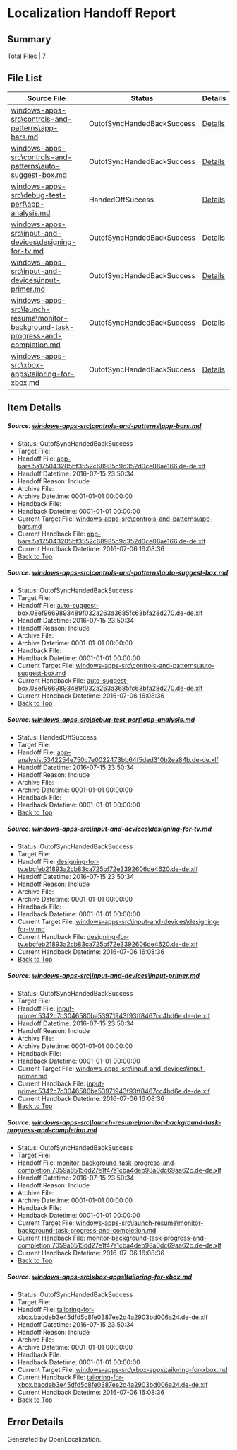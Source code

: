 # <a name='report-top'></a> Localization Handoff Report

## Summary
 Total Files | 7

## File List
 Source File | Status | Details 
 ----------- | ------ | ------- 
 [windows-apps-src\controls-and-patterns\app-bars.md](https://github.com/Microsoft/windows-apps/blob/7ed46ea41262cf8b8c13372522c05cfb4d7374cc/windows-apps-src/controls-and-patterns/app-bars.md) | OutofSyncHandedBackSuccess | [Details](#3d83d06c33b78be00847baf238073b1a656a5c11518)
 [windows-apps-src\controls-and-patterns\auto-suggest-box.md](https://github.com/Microsoft/windows-apps/blob/7ed46ea41262cf8b8c13372522c05cfb4d7374cc/windows-apps-src/controls-and-patterns/auto-suggest-box.md) | OutofSyncHandedBackSuccess | [Details](#6bc71fc1a5e7ea9fbcf04468a609c2402a145c8b519)
 [windows-apps-src\debug-test-perf\app-analysis.md](https://github.com/Microsoft/windows-apps/blob/5d663f414aea1d373f42272245b7b0ed03b73846/windows-apps-src/debug-test-perf/app-analysis.md) | HandedOffSuccess | [Details](#b8ddff5e515524c1a337e584cc995fc2ef5cdb351995)
 [windows-apps-src\input-and-devices\designing-for-tv.md](https://github.com/Microsoft/windows-apps/blob/be941190b03937d3b2c810cd56129f3fbca42b04/windows-apps-src/input-and-devices/designing-for-tv.md) | OutofSyncHandedBackSuccess | [Details](#c00c73780e2171b5075a7d97191be9995b4b9e652743)
 [windows-apps-src\input-and-devices\input-primer.md](https://github.com/Microsoft/windows-apps/blob/7ed46ea41262cf8b8c13372522c05cfb4d7374cc/windows-apps-src/input-and-devices/input-primer.md) | OutofSyncHandedBackSuccess | [Details](#6d947a4cd032eefd8f81e415e527d2fad1a88c7d3012)
 [windows-apps-src\launch-resume\monitor-background-task-progress-and-completion.md](https://github.com/Microsoft/windows-apps/blob/7ed46ea41262cf8b8c13372522c05cfb4d7374cc/windows-apps-src/launch-resume/monitor-background-task-progress-and-completion.md) | OutofSyncHandedBackSuccess | [Details](#5c34988b6a9de382760433c160b265e462f26abd3070)
 [windows-apps-src\xbox-apps\tailoring-for-xbox.md](https://github.com/Microsoft/windows-apps/blob/7ed46ea41262cf8b8c13372522c05cfb4d7374cc/windows-apps-src/xbox-apps/tailoring-for-xbox.md) | OutofSyncHandedBackSuccess | [Details](#4ecea5db19a8cc49d09fa769d79576414bae25ca5437)

## Item Details
##### <a name='3d83d06c33b78be00847baf238073b1a656a5c11518'></a> Source: [windows-apps-src\controls-and-patterns\app-bars.md](https://github.com/Microsoft/windows-apps/blob/7ed46ea41262cf8b8c13372522c05cfb4d7374cc/windows-apps-src/controls-and-patterns/app-bars.md)
* Status: OutofSyncHandedBackSuccess
* Target File: 
* Handoff File: [app-bars.5a175043205bf3552c68985c9d352d0ce06ae166.de-de.xlf](https://github.com/Microsoft/WDG.handoff/blob/5ab1b3701efdd93f7741737be592191a4c8cac27/ol-handoff/Microsoft/windows-apps.de-de/master/app-bars.5a175043205bf3552c68985c9d352d0ce06ae166.de-de.xlf)
* Handoff Datetime: 2016-07-15 23:50:34
* Handoff Reason: Include
* Archive File: 
* Archive Datetime: 0001-01-01 00:00:00
* Handback File: 
* Handback Datetime: 0001-01-01 00:00:00
* Current Target File: [windows-apps-src\controls-and-patterns\app-bars.md](https://github.com/Microsoft/windows-apps.de-de/blob/7a3dc4d5efb7b5518f9623c0a3ebf46436d26e72/windows-apps-src/controls-and-patterns/app-bars.md)
* Current Handback File: [app-bars.5a175043205bf3552c68985c9d352d0ce06ae166.de-de.xlf](https://github.com/Microsoft/WDG.handback/blob/b6880abfd65d38457dda3929c963d918f070774a/ol-handback/Microsoft/windows-apps.de-de/master/app-bars.5a175043205bf3552c68985c9d352d0ce06ae166.de-de.xlf)
* Current Handback Datetime: 2016-07-06 16:08:36
* [Back to Top](#report-top)

##### <a name='6bc71fc1a5e7ea9fbcf04468a609c2402a145c8b519'></a> Source: [windows-apps-src\controls-and-patterns\auto-suggest-box.md](https://github.com/Microsoft/windows-apps/blob/7ed46ea41262cf8b8c13372522c05cfb4d7374cc/windows-apps-src/controls-and-patterns/auto-suggest-box.md)
* Status: OutofSyncHandedBackSuccess
* Target File: 
* Handoff File: [auto-suggest-box.08ef9669893489f032a263a3685fc63bfa28d270.de-de.xlf](https://github.com/Microsoft/WDG.handoff/blob/5ab1b3701efdd93f7741737be592191a4c8cac27/ol-handoff/Microsoft/windows-apps.de-de/master/auto-suggest-box.08ef9669893489f032a263a3685fc63bfa28d270.de-de.xlf)
* Handoff Datetime: 2016-07-15 23:50:34
* Handoff Reason: Include
* Archive File: 
* Archive Datetime: 0001-01-01 00:00:00
* Handback File: 
* Handback Datetime: 0001-01-01 00:00:00
* Current Target File: [windows-apps-src\controls-and-patterns\auto-suggest-box.md](https://github.com/Microsoft/windows-apps.de-de/blob/7a3dc4d5efb7b5518f9623c0a3ebf46436d26e72/windows-apps-src/controls-and-patterns/auto-suggest-box.md)
* Current Handback File: [auto-suggest-box.08ef9669893489f032a263a3685fc63bfa28d270.de-de.xlf](https://github.com/Microsoft/WDG.handback/blob/b6880abfd65d38457dda3929c963d918f070774a/ol-handback/Microsoft/windows-apps.de-de/master/auto-suggest-box.08ef9669893489f032a263a3685fc63bfa28d270.de-de.xlf)
* Current Handback Datetime: 2016-07-06 16:08:36
* [Back to Top](#report-top)

##### <a name='b8ddff5e515524c1a337e584cc995fc2ef5cdb351995'></a> Source: [windows-apps-src\debug-test-perf\app-analysis.md](https://github.com/Microsoft/windows-apps/blob/5d663f414aea1d373f42272245b7b0ed03b73846/windows-apps-src/debug-test-perf/app-analysis.md)
* Status: HandedOffSuccess
* Target File: 
* Handoff File: [app-analysis.5342254e750c7e0022473bb64f5ded310b2ea84b.de-de.xlf](https://github.com/Microsoft/WDG.handoff/blob/5ab1b3701efdd93f7741737be592191a4c8cac27/ol-handoff/Microsoft/windows-apps.de-de/master/app-analysis.5342254e750c7e0022473bb64f5ded310b2ea84b.de-de.xlf)
* Handoff Datetime: 2016-07-15 23:50:34
* Handoff Reason: Include
* Archive File: 
* Archive Datetime: 0001-01-01 00:00:00
* Handback File: 
* Handback Datetime: 0001-01-01 00:00:00
* [Back to Top](#report-top)

##### <a name='c00c73780e2171b5075a7d97191be9995b4b9e652743'></a> Source: [windows-apps-src\input-and-devices\designing-for-tv.md](https://github.com/Microsoft/windows-apps/blob/be941190b03937d3b2c810cd56129f3fbca42b04/windows-apps-src/input-and-devices/designing-for-tv.md)
* Status: OutofSyncHandedBackSuccess
* Target File: 
* Handoff File: [designing-for-tv.ebcfeb21893a2cb83ca725bf72e3392606de4620.de-de.xlf](https://github.com/Microsoft/WDG.handoff/blob/5ab1b3701efdd93f7741737be592191a4c8cac27/ol-handoff/Microsoft/windows-apps.de-de/master/designing-for-tv.ebcfeb21893a2cb83ca725bf72e3392606de4620.de-de.xlf)
* Handoff Datetime: 2016-07-15 23:50:34
* Handoff Reason: Include
* Archive File: 
* Archive Datetime: 0001-01-01 00:00:00
* Handback File: 
* Handback Datetime: 0001-01-01 00:00:00
* Current Target File: [windows-apps-src\input-and-devices\designing-for-tv.md](https://github.com/Microsoft/windows-apps.de-de/blob/7a3dc4d5efb7b5518f9623c0a3ebf46436d26e72/windows-apps-src/input-and-devices/designing-for-tv.md)
* Current Handback File: [designing-for-tv.ebcfeb21893a2cb83ca725bf72e3392606de4620.de-de.xlf](https://github.com/Microsoft/WDG.handback/blob/b6880abfd65d38457dda3929c963d918f070774a/ol-handback/Microsoft/windows-apps.de-de/master/designing-for-tv.ebcfeb21893a2cb83ca725bf72e3392606de4620.de-de.xlf)
* Current Handback Datetime: 2016-07-06 16:08:36
* [Back to Top](#report-top)

##### <a name='6d947a4cd032eefd8f81e415e527d2fad1a88c7d3012'></a> Source: [windows-apps-src\input-and-devices\input-primer.md](https://github.com/Microsoft/windows-apps/blob/7ed46ea41262cf8b8c13372522c05cfb4d7374cc/windows-apps-src/input-and-devices/input-primer.md)
* Status: OutofSyncHandedBackSuccess
* Target File: 
* Handoff File: [input-primer.5342c7c3046580ba53971943f93ff8467cc4bd6e.de-de.xlf](https://github.com/Microsoft/WDG.handoff/blob/5ab1b3701efdd93f7741737be592191a4c8cac27/ol-handoff/Microsoft/windows-apps.de-de/master/input-primer.5342c7c3046580ba53971943f93ff8467cc4bd6e.de-de.xlf)
* Handoff Datetime: 2016-07-15 23:50:34
* Handoff Reason: Include
* Archive File: 
* Archive Datetime: 0001-01-01 00:00:00
* Handback File: 
* Handback Datetime: 0001-01-01 00:00:00
* Current Target File: [windows-apps-src\input-and-devices\input-primer.md](https://github.com/Microsoft/windows-apps.de-de/blob/7a3dc4d5efb7b5518f9623c0a3ebf46436d26e72/windows-apps-src/input-and-devices/input-primer.md)
* Current Handback File: [input-primer.5342c7c3046580ba53971943f93ff8467cc4bd6e.de-de.xlf](https://github.com/Microsoft/WDG.handback/blob/b6880abfd65d38457dda3929c963d918f070774a/ol-handback/Microsoft/windows-apps.de-de/master/input-primer.5342c7c3046580ba53971943f93ff8467cc4bd6e.de-de.xlf)
* Current Handback Datetime: 2016-07-06 16:08:36
* [Back to Top](#report-top)

##### <a name='5c34988b6a9de382760433c160b265e462f26abd3070'></a> Source: [windows-apps-src\launch-resume\monitor-background-task-progress-and-completion.md](https://github.com/Microsoft/windows-apps/blob/7ed46ea41262cf8b8c13372522c05cfb4d7374cc/windows-apps-src/launch-resume/monitor-background-task-progress-and-completion.md)
* Status: OutofSyncHandedBackSuccess
* Target File: 
* Handoff File: [monitor-background-task-progress-and-completion.7059a6515dd27e1f47a1cba4deb98a0dc69aa62c.de-de.xlf](https://github.com/Microsoft/WDG.handoff/blob/5ab1b3701efdd93f7741737be592191a4c8cac27/ol-handoff/Microsoft/windows-apps.de-de/master/monitor-background-task-progress-and-completion.7059a6515dd27e1f47a1cba4deb98a0dc69aa62c.de-de.xlf)
* Handoff Datetime: 2016-07-15 23:50:34
* Handoff Reason: Include
* Archive File: 
* Archive Datetime: 0001-01-01 00:00:00
* Handback File: 
* Handback Datetime: 0001-01-01 00:00:00
* Current Target File: [windows-apps-src\launch-resume\monitor-background-task-progress-and-completion.md](https://github.com/Microsoft/windows-apps.de-de/blob/7a3dc4d5efb7b5518f9623c0a3ebf46436d26e72/windows-apps-src/launch-resume/monitor-background-task-progress-and-completion.md)
* Current Handback File: [monitor-background-task-progress-and-completion.7059a6515dd27e1f47a1cba4deb98a0dc69aa62c.de-de.xlf](https://github.com/Microsoft/WDG.handback/blob/b6880abfd65d38457dda3929c963d918f070774a/ol-handback/Microsoft/windows-apps.de-de/master/monitor-background-task-progress-and-completion.7059a6515dd27e1f47a1cba4deb98a0dc69aa62c.de-de.xlf)
* Current Handback Datetime: 2016-07-06 16:08:36
* [Back to Top](#report-top)

##### <a name='4ecea5db19a8cc49d09fa769d79576414bae25ca5437'></a> Source: [windows-apps-src\xbox-apps\tailoring-for-xbox.md](https://github.com/Microsoft/windows-apps/blob/7ed46ea41262cf8b8c13372522c05cfb4d7374cc/windows-apps-src/xbox-apps/tailoring-for-xbox.md)
* Status: OutofSyncHandedBackSuccess
* Target File: 
* Handoff File: [tailoring-for-xbox.bacdeb3e45dfd5c8fe0387ee2d4a2903bd006a24.de-de.xlf](https://github.com/Microsoft/WDG.handoff/blob/5ab1b3701efdd93f7741737be592191a4c8cac27/ol-handoff/Microsoft/windows-apps.de-de/master/tailoring-for-xbox.bacdeb3e45dfd5c8fe0387ee2d4a2903bd006a24.de-de.xlf)
* Handoff Datetime: 2016-07-15 23:50:34
* Handoff Reason: Include
* Archive File: 
* Archive Datetime: 0001-01-01 00:00:00
* Handback File: 
* Handback Datetime: 0001-01-01 00:00:00
* Current Target File: [windows-apps-src\xbox-apps\tailoring-for-xbox.md](https://github.com/Microsoft/windows-apps.de-de/blob/7a3dc4d5efb7b5518f9623c0a3ebf46436d26e72/windows-apps-src/xbox-apps/tailoring-for-xbox.md)
* Current Handback File: [tailoring-for-xbox.bacdeb3e45dfd5c8fe0387ee2d4a2903bd006a24.de-de.xlf](https://github.com/Microsoft/WDG.handback/blob/b6880abfd65d38457dda3929c963d918f070774a/ol-handback/Microsoft/windows-apps.de-de/master/tailoring-for-xbox.bacdeb3e45dfd5c8fe0387ee2d4a2903bd006a24.de-de.xlf)
* Current Handback Datetime: 2016-07-06 16:08:36
* [Back to Top](#report-top)


## Error Details

Generated by OpenLocalization.

